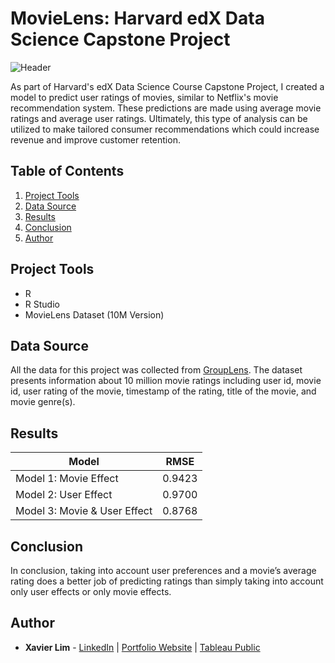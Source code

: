 # MovieLens: Harvard edX Data Science Capstone Project
![Header](https://github.com/xavier-lim/movieLens/blob/main/images/movieLens_header.jpg)

As part of Harvard's edX Data Science Course Capstone Project, I created a model to predict user ratings of movies, similar to Netflix's movie recommendation system. These predictions are made using average movie ratings and average user ratings. Ultimately, this type of analysis can be utilized to make tailored consumer recommendations which could increase revenue and improve customer retention.

## Table of Contents
1.	[Project Tools](https://github.com/xavier-lim/movieLens#project-tools)
2.	[Data Source](https://github.com/xavier-lim/movieLens#data-source)
3.	[Results](https://github.com/xavier-lim/movieLens#results)
4.	[Conclusion](https://github.com/xavier-lim/movieLens#conclusion)
5.	[Author](https://github.com/xavier-lim/movieLens#author)

## Project Tools
*	R
*	R Studio 
*	MovieLens Dataset (10M Version)

## Data Source
All the data for this project was collected from [GroupLens](https://grouplens.org/datasets/movielens/10m/). The dataset presents information about 10 million movie ratings including user id, movie id, user rating of the movie, timestamp of the rating, title of the movie, and movie genre(s).

## Results

Model                        | RMSE
---------------------------- | -------
Model 1: Movie Effect        | 0.9423
Model 2: User Effect         | 0.9700
Model 3: Movie & User Effect | 0.8768

## Conclusion
In conclusion, taking into account user preferences and a movie’s average rating does a better job of predicting ratings than simply taking into account only user effects or only movie effects.


## Author
* **Xavier Lim** - [LinkedIn](https://www.linkedin.com/in/xavier-lim14/)  |  [Portfolio Website](https://xavier-lim.github.io/)  |  [Tableau Public](https://public.tableau.com/profile/xavier.lim#!/)
